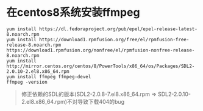 # 在centos8系统安装ffmpeg


```shell
yum install https://dl.fedoraproject.org/pub/epel/epel-release-latest-8.noarch.rpm
yum install https://download1.rpmfusion.org/free/el/rpmfusion-free-release-8.noarch.rpm https://download1.rpmfusion.org/nonfree/el/rpmfusion-nonfree-release-8.noarch.rpm
yum install http://mirror.centos.org/centos/8/PowerTools/x86_64/os/Packages/SDL2-2.0.10-2.el8.x86_64.rpm
yum install ffmpeg ffmpeg-devel
ffmpeg -version
```


> 修正依赖的SDL的版本(SDL2-2.0.8-7.el8.x86_64.rpm => SDL2-2.0.10-2.el8.x86_64.rpm)不对导致下载404的bug

